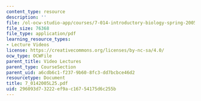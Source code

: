 ```yaml
---
content_type: resource
description: ''
file: /ol-ocw-studio-app/courses/7-014-introductory-biology-spring-2005/296093d73222ef9ac16754175d6c255b_7_0142005L25.pdf
file_size: 76368
file_type: application/pdf
learning_resource_types:
- Lecture Videos
license: https://creativecommons.org/licenses/by-nc-sa/4.0/
ocw_type: OCWFile
parent_title: Video Lectures
parent_type: CourseSection
parent_uid: a6cdb6c1-f237-9b60-8fc3-dd7bcbce46d2
resourcetype: Document
title: 7_0142005L25.pdf
uid: 296093d7-3222-ef9a-c167-54175d6c255b
---
```

